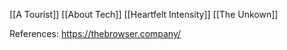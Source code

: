 [[A Tourist]]
[[About Tech]]
[[Heartfelt Intensity]]
[[The Unkown]]

References:
https://thebrowser.company/